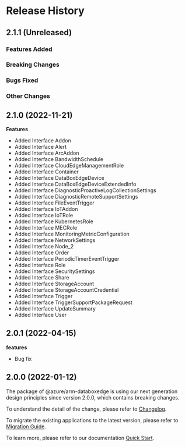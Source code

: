 # Release History

## 2.1.1 (Unreleased)

### Features Added

### Breaking Changes

### Bugs Fixed

### Other Changes

## 2.1.0 (2022-11-21)
    
**Features**

  - Added Interface Addon
  - Added Interface Alert
  - Added Interface ArcAddon
  - Added Interface BandwidthSchedule
  - Added Interface CloudEdgeManagementRole
  - Added Interface Container
  - Added Interface DataBoxEdgeDevice
  - Added Interface DataBoxEdgeDeviceExtendedInfo
  - Added Interface DiagnosticProactiveLogCollectionSettings
  - Added Interface DiagnosticRemoteSupportSettings
  - Added Interface FileEventTrigger
  - Added Interface IoTAddon
  - Added Interface IoTRole
  - Added Interface KubernetesRole
  - Added Interface MECRole
  - Added Interface MonitoringMetricConfiguration
  - Added Interface NetworkSettings
  - Added Interface Node_2
  - Added Interface Order
  - Added Interface PeriodicTimerEventTrigger
  - Added Interface Role
  - Added Interface SecuritySettings
  - Added Interface Share
  - Added Interface StorageAccount
  - Added Interface StorageAccountCredential
  - Added Interface Trigger
  - Added Interface TriggerSupportPackageRequest
  - Added Interface UpdateSummary
  - Added Interface User
    
## 2.0.1 (2022-04-15)

**features**

  - Bug fix

## 2.0.0 (2022-01-12)

The package of @azure/arm-databoxedge is using our next generation design principles since version 2.0.0, which contains breaking changes.

To understand the detail of the change, please refer to [Changelog](https://aka.ms/js-track2-changelog).

To migrate the existing applications to the latest version, please refer to [Migration Guide](https://aka.ms/js-track2-migration-guide).

To learn more, please refer to our documentation [Quick Start](https://aka.ms/js-track2-quickstart).